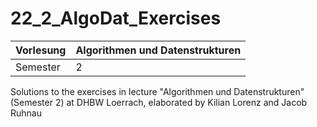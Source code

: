 # 22_2_AlgoDat_Exercises

Vorlesung|Algorithmen und Datenstrukturen
---|---
Semester|2

Solutions to the exercises in lecture "Algorithmen und Datenstrukturen" (Semester 2) at DHBW Loerrach, elaborated by Kilian Lorenz and Jacob Ruhnau

